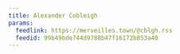 ```yaml
---
title: Alexander Cobleigh
params:
  feedlink: https://merveilles.town/@cblgh.rss
  feedid: 99b49bde744d9788b47f16172b853a40
---
```


